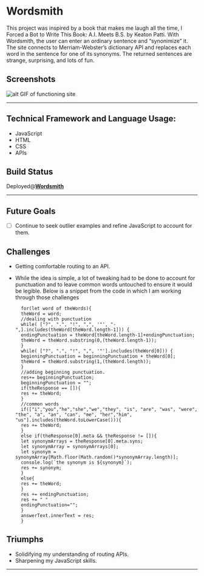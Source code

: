 <div>
<h1>Wordsmith</h2>
</div>

This project was inspired by a book that makes me laugh all the time, I Forced a Bot to Write This Book: A.I. Meets B.S. by Keaton Patti. With Wordsmith, the user can enter an ordinary sentence and “synonimize” it. The site connects to Merriam-Webster’s dictionary API and replaces each word in the sentence for one of its synonyms. The returned sentences are strange, surprising, and lots of fun.


## Screenshots 
![alt GIF of functioning site](https://res.cloudinary.com/dqfviar71/image/upload/v1676590903/wordsmith_copy_qevpqv.gif)

***

## Technical Framework and Language Usage:
- JavaScript
- HTML
- CSS
- APIs

## Build Status
Deployed@**[Wordsmith](https://taupe-marshmallow-580cfc.netlify.app/)**

***

## Future Goals
- [ ] Continue to seek outlier examples and refine JavaScript to account for them.  


## Challenges
- Getting comfortable routing to an API.   
- While the idea is simple, a lot of tweaking had to be done to account for punctuation and to leave common words untouched to ensure it would be legible. Below is a snippet from the code in which I am working through those challenges

        for(let word of theWords){
        theWord = word;
        //dealing with punctuation
        while( ["?", ".", "!", ",", '"', "-",].includes(theWord[theWord.length-1])) {
        endingPunctuation = theWord[theWord.length-1]+endingPunctuation;
        theWord = theWord.substring(0,(theWord.length-1));
        }
        while( ["?", ".", "!", ",", '"'].includes(theWord[0])) {
        beginningPunctuation = beginningPunctuation + theWord[0];
        theWord = theWord.substring(1,(theWord.length));
        }
        //adding beginning punctuation.
        res+= beginningPunctuation;
        beginningPunctuation = "";
        if(theResponse == []){
        res += theWord;
        }
        //common words
        if(["i","you","he","she","we","they", "is", "are", "was", "were", "the", "a", "an", "can", "me", "her","him", "us"].includes(theWord.toLowerCase())){
        res += theWord;
        }
        else if(theResponse[0].meta && theResponse != []){
        let synonymArrays = theResponse[0].meta.syns;
        let synonymArray = synonymArrays[0];
        let synonym = synonymArray[Math.floor(Math.random()*synonymArray.length)];
        console.log(`the synonym is ${synonym}`);
        res += synonym;
        }
        else{
        res += theWord;
        }
        res += endingPunctuation;
        res += " "
        endingPunctuation="";
        }
        answerText.innerText = res;
        }

## Triumphs
- Solidifying my understanding of routing APIs.
- Sharpening my JavaScript skills. 

***
